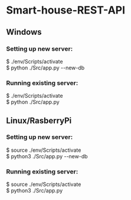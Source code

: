 # Smart-house-REST-API

## Windows
### Setting up new server:<br/>
$ ./env/Scripts/activate<br/>
$ python ./Src/app.py --new-db<br/>

### Running existing server:<br/>
$ ./env/Scripts/activate<br/>
$ python ./Src/app.py<br/>

## Linux/RasberryPi

### Setting up new server:<br/>
$ source ./env/Scripts/activate<br/>
$ python3 ./Src/app.py --new-db<br/>

### Running existing server:<br/>
$ source ./env/Scripts/activate<br/>
$ python3 ./Src/app.py<br/>
